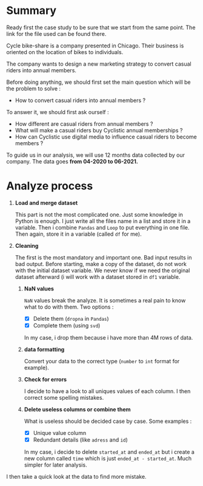 
# Summary #

Ready first the case study to be sure that we start from the same point. The link for the file used can be found there. 

Cycle bike-share is a company presented in Chicago. Their business is oriented on the location of bikes to individuals.

The company wants to design a new marketing strategy to convert casual riders into annual members.

Before doing anything, we should first set the main question which will be the problem to solve :

- How to convert casual riders into annual members ?

To answer it, we should first ask ourself :

- How different are casual riders from annual members ?
- What will make a casual riders buy Cyclistic annual memberships ?
- How can Cyclistic use digital media to influence casual riders to become members ?

To guide us in our analysis, we will use 12 months data collected by our company. The data goes **from 04-2020 to 06-2021.**

# Analyze process #


1. **Load and merge dataset**

   This part is not the most complicated one. Just some knowledge in Python is enough.
   I just write all the files name in a list and store it in a variable. Then i combine `Pandas` and `Loop` to put everything in one file. Then again, store it in a variable (called `df` for me).
2. **Cleaning**

   The first is the most mandatory and important one. Bad input results in bad output.
   Before starting, make a copy of the dataset, do not work with the initial dataset variable. We never know if we need the original dataset afterward (i will work with a dataset stored in `df1` variable.
   
   1. **NaN values**

      `NaN` values break the analyze. It is sometimes a real pain to know what to do with them. Two options :
      - [X] Delete them (`dropna` in `Pandas`)
      - [X] Complete them (using `svd`)
      
      In my case, i drop them because i have more than 4M rows of data.
   3. **data formatting**
      
      Convert your data to the correct type (`number` to `int` format for example).
   
   2. **Check for errors**

      I decide to have a look to all uniques values of each column. I then correct some spelling mistakes.
   
   3. **Delete useless columns or combine them**

      What is useless should be decided case by case. Some examples :
      - [X] Unique value column
      - [X] Redundant details (like `adress` and `id`)

      In my case, i decide to delete `started_at` and `ended_at` but i create a new column called `time` which is just `ended_at - started_at`. Much simpler for later analysis.
      
I then take a quick look at the data to find more mistake.



